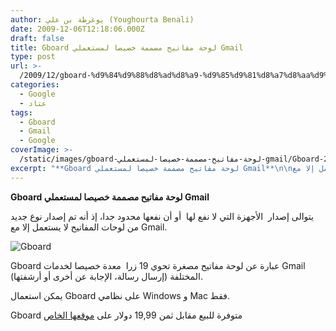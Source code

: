 ```yaml
---
author: يوغرطة بن علي (Youghourta Benali)
date: 2009-12-06T12:18:06.000Z
draft: false
title: Gboard لوحة مفاتيح مصممة خصيصا لمستعملي Gmail
type: post
url: >-
  /2009/12/gboard-%d9%84%d9%88%d8%ad%d8%a9-%d9%85%d9%81%d8%a7%d8%aa%d9%8a%d8%ad-%d9%85%d8%b5%d9%85%d9%85%d8%a9-%d8%ae%d8%b5%d9%8a%d8%b5%d8%a7-%d9%84%d9%85%d8%b3%d8%aa%d8%b9%d9%85%d9%84%d9%8a-gmail/
categories:
  - Google
  - عتاد
tags:
  - Gboard
  - Gmail
  - Google
coverImage: >-
  /static/images/gboard-لوحة-مفاتيح-مصممة-خصيصا-لمستعملي-gmail/Gboard-221x300.jpg
excerpt: "**Gboard لوحة مفاتيح مصممة خصيصا لمستعملي Gmail**\n\nيتوالى إصدار\_ الأجهزة التي لا نفع لها\_ أو أن نفعها محدود جدا، إذ أنه تم إصدار نوع جديد من لوحات المفاتيح لا يستعمل إلا مع Gmail.\n\n![Gboard](/static/images/gboard-لوحة-مفاتيح-مصممة-خصيصا-لمستعملي-gmail/Gboard-221x300.jpg)\n\nGboard عبارة عن لوحة مفاتيح مصغرة تحوي 19 زرا\_"
---
```

**Gboard لوحة مفاتيح مصممة خصيصا لمستعملي Gmail**

يتوالى إصدار  الأجهزة التي لا نفع لها  أو أن نفعها محدود جدا، إذ أنه تم إصدار نوع جديد من لوحات المفاتيح لا يستعمل إلا مع Gmail.

![Gboard](/static/images/gboard-لوحة-مفاتيح-مصممة-خصيصا-لمستعملي-gmail/Gboard-221x300.jpg)

Gboard عبارة عن لوحة مفاتيح مصغرة تحوي 19 زرا  معدة خصيصا لخدمات Gmail المختلفة (إرسال رسالة، الإجابة عن أخرى أو أرشفتها).

يمكن استعمال Gboard على نظامي Windows و Mac فقط.

Gboard متوفرة للبيع مقابل ثمن 19,99 دولار على [موقعها الخاص](http://www.gboard.com/)
